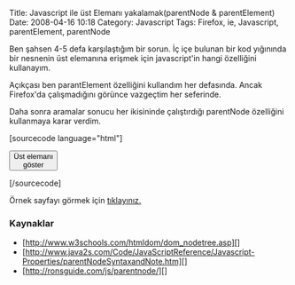 Title: Javascript ile üst Elemanı yakalamak(parentNode &amp; parentElement)
Date: 2008-04-16 10:18
Category: Javascript
Tags: Firefox, ie, Javascript, parentElement, parentNode

Ben şahsen 4-5 defa karşılaştığım bir sorun. İç içe bulunan bir kod
yığınında bir nesnenin üst elemanına erişmek için javascript'in hangi
özelliğini kullanayım.

Açıkçası ben <span>parantElement</span> özelliğini kullandım her
defasında. Ancak Firefox'da çalışmadığını görünce vazgeçtim her
seferinde.

Daha sonra aramalar sonucu her ikisininde çalıştırdığı
<span>parentNode</span> özelliğini kullanmaya karar verdim.

[sourcecode language="html"] <!DOCTYPE html PUBLIC "-//W3C//DTD XHTML
1.0 Transitional//EN"
"http://www.w3.org/TR/xhtml1/DTD/xhtml1-transitional.dtd"> <html
xmlns="http://www.w3.org/1999/xhtml"> <head> <meta
http-equiv="Content-Type" content="text/html; charset=utf-8" />
<title>parentNode örnek sayfası</title> </head> <body> <form
id="DugmeFormu"> <input id="Dugme" type="button" value="Üst elemanı
göster" onclick="ustEleman();"> </form> <script
language="JavaScript"> function ustEleman() { var m =
document.getElementById("Dugme").parentNode.id; alert("Üst elemanı:
"+'"'+m+'"'); } </script> </body> </html> [/sourcecode]

Örnek sayfayı görmek için [tıklayınız.][]

### Kaynaklar

-   [http://www.w3schools.com/htmldom/dom_nodetree.asp][]
-   [http://www.java2s.com/Code/JavaScriptReference/Javascript-Properties/parentNodeSyntaxandNote.htm][]
-   [http://ronsguide.com/js/parentnode/][]

</p>

  [tıklayınız.]: http://www.fatihhayrioglu.com/dokumanlar/parentNode.htm
  [http://www.w3schools.com/htmldom/dom_nodetree.asp]: http://www.w3schools.com/htmldom/dom_nodetree.asp
  [http://www.java2s.com/Code/JavaScriptReference/Javascript-Properties/parentNodeSyntaxandNote.htm]:
    http://www.java2s.com/Code/JavaScriptReference/Javascript-Properties/parentNodeSyntaxandNote.htm
  [http://ronsguide.com/js/parentnode/]: http://ronsguide.com/js/parentnode/
